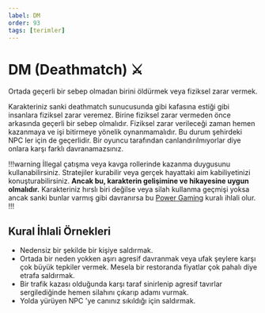 ```yaml
---
label: DM
order: 93
tags: [terimler]
---
```


# DM (Deathmatch) :crossed_swords:

Ortada geçerli bir sebep olmadan birini öldürmek veya fiziksel zarar vermek.

Karakteriniz sanki deathmatch sunucusunda gibi kafasına estiği gibi insanlara fiziksel zarar veremez. Birine fiziksel zarar vermeden önce arkasında geçerli bir sebep olmalıdır. Fiziksel zarar verileceği zaman hemen kazanmaya ve işi bitirmeye yönelik oynanmamalıdır. Bu durum şehirdeki NPC ler için de geçerlidir. Bir oyuncu tarafından canlandırılmıyorlar diye onlara karşı farklı davranamazsınız.

!!!warning
İllegal çatışma veya kavga rollerinde kazanma duygusunu kullanabilirsiniz. Stratejiler kurabilir veya gerçek hayattaki aim kabiliyetinizi konuşturabilirsiniz. **Ancak bu, karakterin gelişimine ve hikayesine uygun olmalıdır.** Karakteriniz hırslı biri değilse veya silah kullanma geçmişi yoksa ancak sanki bunlar varmış gibi davranırsa bu [Power Gaming](/rules/terminology/power-gaming.md) kuralı ihlali olur.
!!!

## Kural İhlali Örnekleri

- Nedensiz bir şekilde bir kişiye saldırmak.
- Ortada bir neden yokken aşırı agresif davranmak veya ufak şeylere karşı çok büyük tepkiler vermek. Mesela bir restoranda fiyatlar çok pahalı diye etrafa saldırmak.
- Bir trafik kazası olduğunda karşı taraf sinirlenip agresif tavırlar sergilediğinde hemen silahını çıkarıp adamı vurmak.
- Yolda yürüyen NPC 'ye canınız sıkıldığı için saldırmak.
